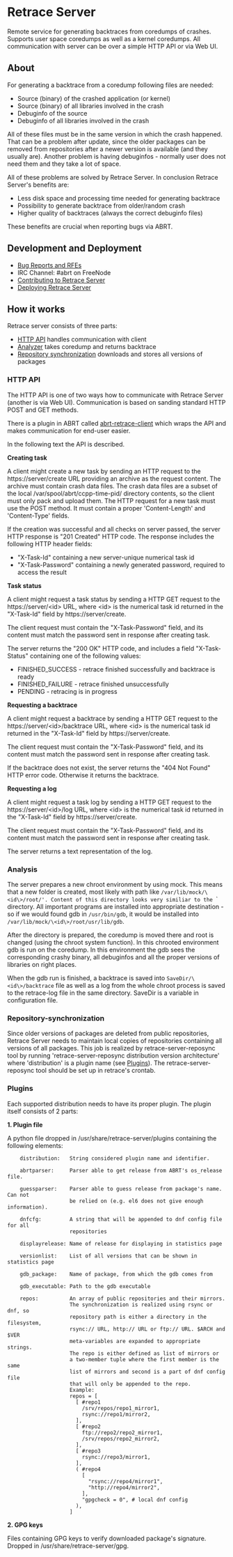 # Retrace Server

Remote service for generating backtraces from coredumps of crashes. Supports
user space coredumps as well as a kernel coredumps. All communication with
server can be over a simple HTTP API or via Web UI.

## About
For generating a backtrace from a coredump following files are needed:
* Source (binary) of the crashed application (or kernel)
* Source (binary) of all libraries involved in the crash
* Debuginfo of the source
* Debuginfo of all libraries involved in the crash

All of these files must be in the same version in which the crash happened.
That can be a problem after update, since the older packages can be removed
from repositories after a newer version is available (and they usually are).
Another problem is having debuginfos - normally user does not need them and
they take a lot of space.

All of these problems are solved by Retrace Server. In conclusion Retrace Server's
benefits are:
* Less disk space and processing time needed for generating backtrace
* Possibility to generate backtrace from older/random crash
* Higher quality of backtraces (always the correct debuginfo files)

These benefits are crucial when reporting bugs via ABRT.

## Development and Deployment
* [Bug Reports and RFEs](https://github.com/abrt/retrace-server/issues)
* IRC Channel: #abrt on FreeNode
* [Contributing to Retrace Server](CONTRIBUTING.md)
* [Deploying Retrace Server](DEPLOYING.md)

## How it works
Retrace server consists of three parts:
* [HTTP API](#http-api) handles communication with client
* [Analyzer](#analysis) takes coredump and returns backtrace
* [Repository synchronization](#repository-synchronization) downloads and
stores all versions of packages

### HTTP API
The HTTP API is one of two ways how to communicate with Retrace Server (another
 is via Web UI). Communication is based on sanding standard HTTP POST and GET methods.

There is a plugin in ABRT called [abrt-retrace-client](https://github.com/abrt/abrt/blob/master/src/plugins/abrt-retrace-client.c)
 which wraps the API and makes communication for end-user easier.

In the following text the API is described.

**Creating task**

A client might create a new task by sending an HTTP request to the
https://server/create URL providing an archive as the request content.
The archive must contain crash data files. The crash data files are a subset
of the local /var/spool/abrt/ccpp-time-pid/ directory contents, so the client
must only pack and upload them. The HTTP request for a new task must use the
POST method. It must contain a proper 'Content-Length' and 'Content-Type'
fields.

If the creation was successful and all checks on server passed, the server
HTTP response is "201 Created" HTTP code. The response includes the following
HTTP header fields:
* "X-Task-Id" containing a new server-unique numerical task id
* "X-Task-Password" containing a newly generated password, required to access
the result

**Task status**

A client might request a task status by sending a HTTP GET request to the
https://server/\<id\> URL, where \<id\> is the numerical task id returned in the
"X-Task-Id" field by https://server/create.

The client request must contain the "X-Task-Password" field, and its content
must match the password sent in response after creating task.

The server returns the "200 OK" HTTP code, and includes a field
"X-Task-Status" containing one of the following values:
* FINISHED_SUCCESS - retrace finished successfully and backtrace is ready
* FINISHED_FAILURE - retrace finished unsuccessfully
* PENDING - retracing is in progress

**Requesting a backtrace**

A client might request a backtrace by sending a HTTP GET request to the
https://server/\<id\>/backtrace URL, where \<id\> is the numerical task id
returned in the "X-Task-Id" field by https://server/create.

The client request must contain the "X-Task-Password" field, and its
content must match the password sent in response after creating task.

If the backtrace does not exist, the server returns the "404 Not Found" HTTP
error code.  Otherwise it returns the backtrace.

**Requesting a log**

A client might request a task log by sending a HTTP GET request to the
https://server/\<id\>/log URL, where \<id\> is the numerical task id
returned in the "X-Task-Id" field by https://server/create.

The client request must contain the "X-Task-Password" field, and its
content must match the password sent in response after creating task.

The server returns a text representation of the log.

### Analysis

The server prepares a new chroot environment by using mock. This means that
a new folder is created, most likely with path like `/var/lib/mock/\<id\>/root/'.
Content of this directory looks very similiar to the `\` directory. All important
programs are installed into appropriate destination - so if we would found
gdb in `/usr/bin/gdb`, it would be installed into `/var/lib/mock/\<id\>/root/usr/lib/gdb`.

After the directory is prepared, the coredump is moved there and
root is changed (using the chroot system function). In this chrooted environment
gdb is run on the coredump. In this environment the gdb sees the corresponding
crashy binary, all debuginfos and all the proper versions of libraries on
right places.

When the gdb run is finished, a backtrace is saved into
`SaveDir/\<id\>/backtrace` file as well as a log from the whole
chroot process is saved to the retrace-log file in the same directory. SaveDir
is a variable in configuration file.

### Repository-synchronization
Since older versions of packages are deleted from public repositories,
Retrace Server needs to maintain local copies of repositories containing all
versions of all packages. This job is realized by retrace-server-reposync tool
by running 'retrace-server-reposync distribution version architecture' where
'distribution' is a plugin name (see [Plugins](#plugins)). The
retrace-server-reposync tool should be set up in retrace's crontab.

### Plugins

Each supported distribution needs to have its proper plugin. The plugin
itself consists of 2 parts:

**1. Plugin file**

A python file dropped in /usr/share/retrace-server/plugins containing the
following elements:

        distribution:   String considered plugin name and identifier.

        abrtparser:     Parser able to get release from ABRT's os_release file.

        guessparser:    Parser able to guess release from package's name. Can not
                        be relied on (e.g. el6 does not give enough information).

        dnfcfg:         A string that will be appended to dnf config file for all
                        repositories

        displayrelease: Name of release for displaying in statistics page

        versionlist:    List of all versions that can be shown in statistics page

        gdb_package:    Name of package, from which the gdb comes from

        gdb_executable: Path to the gdb executable

        repos:          An array of public repositories and their mirrors.
                        The synchronization is realized using rsync or dnf, so
                        repository path is either a directory in the filesystem,
                        rsync:// URL, http:// URL or ftp:// URL. $ARCH and $VER
                        meta-variables are expanded to appropriate strings.
                        The repo is either defined as list of mirrors or
                        a two-member tuple where the first member is the same
                        list of mirrors and second is a part of dnf config file
                        that will only be appended to the repo.
                        Example:
                        repos = [
                          [ #repo1
                            /srv/repos/repo1_mirror1,
                            rsync://repo1/mirror2,
                          ],
                          [ #repo2
                            ftp://repo2/repo2_mirror1,
                            /srv/repos/repo2_mirror2,
                          ],
                          [ #repo3
                            rsync://repo3/mirror1,
                          ],
                          ( #repo4
                            [
                              "rsync://repo4/mirror1",
                              "http://repo4/mirror2",
                            ],
                            "gpgcheck = 0", # local dnf config
                          ),
                        ]

**2. GPG keys**

Files containing GPG keys to verify downloaded package's signature. Dropped in
/usr/share/retrace-server/gpg.

